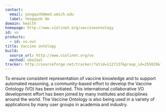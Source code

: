 ```yaml
---
contact: 
  email: yongqunh@med.umich.edu
  label: Yongqunh He
domain: health
homepage: http://www.violinet.org/vaccineontology
id: vo
products: 
  - id: vo.owl
title: Vaccine ontology
build:
  source_url: http://www.violinet.org/vo
  method: obo2owl
tracker: http://sourceforge.net/tracker/?atid=1127137&group_id=255029&func=browse
---
```

To ensure consistent representation of vaccine knowledge and to support automated reasoning, a community-based effort to develop the Vaccine Ontology (VO) has been initiated. This international collaborative VO development effort has been joined by many institutes and disciplines around the world. The Vaccine Ontology is also being used in a variety of applications by many user groups in academia and industry.

